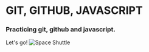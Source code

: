 # GIT, GITHUB, JAVASCRIPT
### Practicing git, github and javascript.

Let's go!
![Space Shuttle](https://static.musictoday.com/store/bands/4887/product_600/7QAMOS108.jpg)

